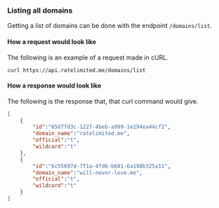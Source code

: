 ### Listing all domains

Getting a list of domains can be done with the endpoint `/domains/list`.

#### How a request would look like

The following is an example of a request made in cURL.

`curl https://api.ratelimited.me/domains/list`

#### How a response would look like

The following is the response that, that curl command would give.

```json
[
    {
        "id":"65d7fd3c-1227-4beb-a999-1e294ea44cf2",
        "domain_name":"ratelimited.me",
        "official":"t",
        "wildcard":"t"
    },
    {
        "id":"6c55697d-7f1a-4fd6-b681-6a198b325a11",
        "domain_name":"will-never-love.me",
        "official":"t",
        "wildcard":"t"
    }
]
```